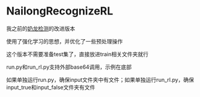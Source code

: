 # NailongRecognizeRL

我之前的[奶龙检测](https://github.com/spawner1145/NailongRecognize.git)的改进版本

使用了强化学习的思想，并优化了一些预处理操作

这个版本不需要准备test集了，直接放进train相关文件夹就行

run.py和run_rl.py支持外部base64调用，示例在底部

如果单独运行run.py，确保input文件夹中有文件；如果单独运行run_rl.py，确保input_true和input_false文件夹有文件
